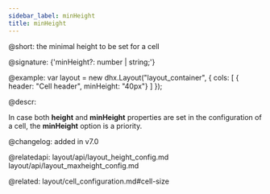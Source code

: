```yaml
---
sidebar_label: minHeight
title: minHeight
---          
```


@short: the minimal height to be set for a cell

@signature: {'minHeight?: number | string;'}

@example:
var layout = new dhx.Layout("layout_container", {
    cols: [
      { header: "Cell header", minHeight: "40px"}
    ]
});



@descr:

In case both **height** and **minHeight** properties are set in the configuration of a cell, the **minHeight** option is a priority.

@changelog: added in v7.0

@relatedapi:
layout/api/layout_height_config.md
layout/api/layout_maxheight_config.md

@related: layout/cell_configuration.md#cell-size
